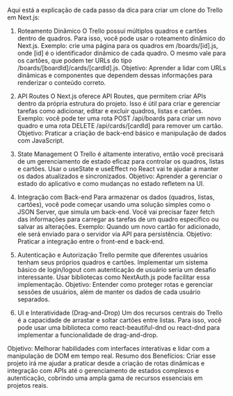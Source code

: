Aqui está a explicação de cada passo da dica para criar um clone do Trello em Next.js:

1. Roteamento Dinâmico
O Trello possui múltiplos quadros e cartões dentro de quadros. Para isso, você pode usar o roteamento dinâmico do Next.js.
Exemplo: crie uma página para os quadros em /boards/[id].js, onde [id] é o identificador dinâmico de cada quadro. O mesmo vale para os cartões, que podem ter URLs do tipo /boards/[boardId]/cards/[cardId].js.
Objetivo: Aprender a lidar com URLs dinâmicas e componentes que dependem dessas informações para renderizar o conteúdo correto.

2. API Routes
O Next.js oferece API Routes, que permitem criar APIs dentro da própria estrutura do projeto.
Isso é útil para criar e gerenciar tarefas como adicionar, editar e excluir quadros, listas e cartões.
Exemplo: você pode ter uma rota POST /api/boards para criar um novo quadro e uma rota DELETE /api/cards/[cardId] para remover um cartão.
Objetivo: Praticar a criação de back-end básico e manipulação de dados com JavaScript.

3. State Management
O Trello é altamente interativo, então você precisará de um gerenciamento de estado eficaz para controlar os quadros, listas e cartões.
Usar o useState e useEffect no React vai te ajudar a manter os dados atualizados e sincronizados.
Objetivo: Aprender a gerenciar o estado do aplicativo e como mudanças no estado refletem na UI.

4. Integração com Back-end
Para armazenar os dados (quadros, listas, cartões), você pode começar usando uma solução simples como o JSON Server, que simula um back-end.
Você vai precisar fazer fetch das informações para carregar as tarefas de um quadro específico ou salvar as alterações.
Exemplo: Quando um novo cartão for adicionado, ele será enviado para o servidor via API para persistência.
Objetivo: Praticar a integração entre o front-end e back-end.

5. Autenticação e Autorização
Trello permite que diferentes usuários tenham seus próprios quadros e cartões. Implementar um sistema básico de login/logout com autenticação de usuário seria um desafio interessante.
Usar bibliotecas como NextAuth.js pode facilitar essa implementação.
Objetivo: Entender como proteger rotas e gerenciar sessões de usuários, além de manter os dados de cada usuário separados.

6. UI e Interatividade (Drag-and-Drop)
Um dos recursos centrais do Trello é a capacidade de arrastar e soltar cartões entre listas.
Para isso, você pode usar uma biblioteca como react-beautiful-dnd ou react-dnd para implementar a funcionalidade de drag-and-drop.

Objetivo: Melhorar habilidades com interfaces interativas e lidar com a manipulação de DOM em tempo real.
Resumo dos Benefícios:
Criar esse projeto irá me ajudar a praticar desde a criação de rotas dinâmicas e integração com APIs até o gerenciamento de estados complexos e autenticação, cobrindo uma ampla gama de recursos essenciais em projetos reais.